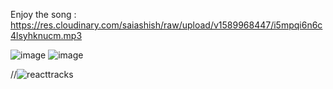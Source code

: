 Enjoy the song : https://res.cloudinary.com/saiashish/raw/upload/v1589968447/i5mpqi6n6c4lsyhknucm.mp3

![image](https://user-images.githubusercontent.com/43849911/82441764-0c5a6000-9abc-11ea-85d7-beaeecd66106.png)
![image](https://user-images.githubusercontent.com/43849911/82451328-75959f80-9acb-11ea-85ef-cfc4fc48a9be.png)

//![reacttracks](https://user-images.githubusercontent.com/43849911/82447423-ea65db00-9ac5-11ea-822d-62df8bded417.gif)
